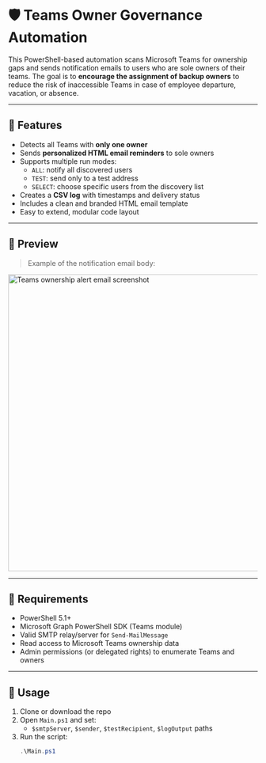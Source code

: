 # 🛡️ Teams Owner Governance Automation

This PowerShell-based automation scans Microsoft Teams for ownership gaps and sends notification emails to users who are sole owners of their teams. The goal is to **encourage the assignment of backup owners** to reduce the risk of inaccessible Teams in case of employee departure, vacation, or absence.

---

## 🚀 Features

- Detects all Teams with **only one owner**
- Sends **personalized HTML email reminders** to sole owners
- Supports multiple run modes:  
  - `ALL`: notify all discovered users  
  - `TEST`: send only to a test address  
  - `SELECT`: choose specific users from the discovery list
- Creates a **CSV log** with timestamps and delivery status
- Includes a clean and branded HTML email template
- Easy to extend, modular code layout

---

## 📸 Preview

> Example of the notification email body:

<img src="assets/email-preview.png" alt="Teams ownership alert email screenshot" width="600"/>

---

## 🧱 Requirements

- PowerShell 5.1+  
- Microsoft Graph PowerShell SDK (Teams module)  
- Valid SMTP relay/server for `Send-MailMessage`  
- Read access to Microsoft Teams ownership data  
- Admin permissions (or delegated rights) to enumerate Teams and owners

---

## 🧪 Usage

1. Clone or download the repo  
2. Open `Main.ps1` and set:
   - `$smtpServer`, `$sender`, `$testRecipient`, `$logOutput` paths  
3. Run the script:
   ```powershell
   .\Main.ps1
